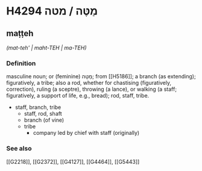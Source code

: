 # H4294 מַטֶּה / מטה

## maṭṭeh

_(mat-teh' | maht-TEH | ma-TEH)_

### Definition

masculine noun; or (feminine) מַטָּה; from [[H5186]]; a branch (as extending); figuratively, a tribe; also a rod, whether for chastising (figuratively, correction), ruling (a sceptre), throwing (a lance), or walking (a staff; figuratively, a support of life, e.g., bread); rod, staff, tribe.

- staff, branch, tribe
    - staff, rod, shaft
    - branch (of vine)
    - tribe
        - company led by chief with staff (originally)
### See also

[[G2218]], [[G2372]], [[G4127]], [[G4464]], [[G5443]]

